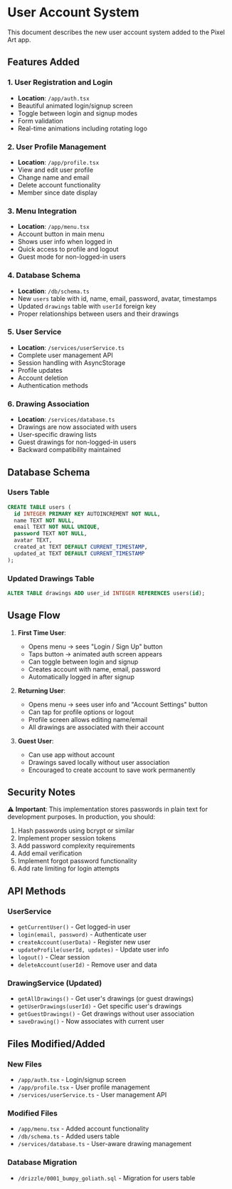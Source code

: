 # User Account System

This document describes the new user account system added to the Pixel Art app.

## Features Added

### 1. User Registration and Login

- **Location**: `/app/auth.tsx`
- Beautiful animated login/signup screen
- Toggle between login and signup modes
- Form validation
- Real-time animations including rotating logo

### 2. User Profile Management

- **Location**: `/app/profile.tsx`
- View and edit user profile
- Change name and email
- Delete account functionality
- Member since date display

### 3. Menu Integration

- **Location**: `/app/menu.tsx`
- Account button in main menu
- Shows user info when logged in
- Quick access to profile and logout
- Guest mode for non-logged-in users

### 4. Database Schema

- **Location**: `/db/schema.ts`
- New `users` table with id, name, email, password, avatar, timestamps
- Updated `drawings` table with `userId` foreign key
- Proper relationships between users and their drawings

### 5. User Service

- **Location**: `/services/userService.ts`
- Complete user management API
- Session handling with AsyncStorage
- Profile updates
- Account deletion
- Authentication methods

### 6. Drawing Association

- **Location**: `/services/database.ts`
- Drawings are now associated with users
- User-specific drawing lists
- Guest drawings for non-logged-in users
- Backward compatibility maintained

## Database Schema

### Users Table

```sql
CREATE TABLE users (
  id INTEGER PRIMARY KEY AUTOINCREMENT NOT NULL,
  name TEXT NOT NULL,
  email TEXT NOT NULL UNIQUE,
  password TEXT NOT NULL,
  avatar TEXT,
  created_at TEXT DEFAULT CURRENT_TIMESTAMP,
  updated_at TEXT DEFAULT CURRENT_TIMESTAMP
);
```

### Updated Drawings Table

```sql
ALTER TABLE drawings ADD user_id INTEGER REFERENCES users(id);
```

## Usage Flow

1. **First Time User**:

   - Opens menu → sees "Login / Sign Up" button
   - Taps button → animated auth screen appears
   - Can toggle between login and signup
   - Creates account with name, email, password
   - Automatically logged in after signup

2. **Returning User**:

   - Opens menu → sees user info and "Account Settings" button
   - Can tap for profile options or logout
   - Profile screen allows editing name/email
   - All drawings are associated with their account

3. **Guest User**:
   - Can use app without account
   - Drawings saved locally without user association
   - Encouraged to create account to save work permanently

## Security Notes

⚠️ **Important**: This implementation stores passwords in plain text for development purposes. In production, you should:

1. Hash passwords using bcrypt or similar
2. Implement proper session tokens
3. Add password complexity requirements
4. Add email verification
5. Implement forgot password functionality
6. Add rate limiting for login attempts

## API Methods

### UserService

- `getCurrentUser()` - Get logged-in user
- `login(email, password)` - Authenticate user
- `createAccount(userData)` - Register new user
- `updateProfile(userId, updates)` - Update user info
- `logout()` - Clear session
- `deleteAccount(userId)` - Remove user and data

### DrawingService (Updated)

- `getAllDrawings()` - Get user's drawings (or guest drawings)
- `getUserDrawings(userId)` - Get specific user's drawings
- `getGuestDrawings()` - Get drawings without user association
- `saveDrawing()` - Now associates with current user

## Files Modified/Added

### New Files

- `/app/auth.tsx` - Login/signup screen
- `/app/profile.tsx` - User profile management
- `/services/userService.ts` - User management API

### Modified Files

- `/app/menu.tsx` - Added account functionality
- `/db/schema.ts` - Added users table
- `/services/database.ts` - User-aware drawing management

### Database Migration

- `/drizzle/0001_bumpy_goliath.sql` - Migration for users table

